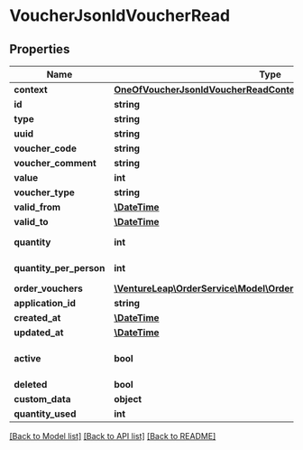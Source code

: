 # VoucherJsonldVoucherRead

## Properties
Name | Type | Description | Notes
------------ | ------------- | ------------- | -------------
**context** | [**OneOfVoucherJsonldVoucherReadContext**](OneOfVoucherJsonldVoucherReadContext.md) |  | [optional] 
**id** | **string** |  | [optional] 
**type** | **string** |  | [optional] 
**uuid** | **string** |  | [optional] 
**voucher_code** | **string** |  | [optional] 
**voucher_comment** | **string** |  | [optional] 
**value** | **int** |  | 
**voucher_type** | **string** | percentage/ammount | 
**valid_from** | [**\DateTime**](\DateTime.md) |  | 
**valid_to** | [**\DateTime**](\DateTime.md) |  | 
**quantity** | **int** |  | [default to 1]
**quantity_per_person** | **int** |  | [default to 1]
**order_vouchers** | [**\VentureLeap\OrderService\Model\OrderVoucherJsonldVoucherRead[]**](OrderVoucherJsonldVoucherRead.md) |  | [optional] 
**application_id** | **string** |  | [optional] 
**created_at** | [**\DateTime**](\DateTime.md) |  | [optional] 
**updated_at** | [**\DateTime**](\DateTime.md) |  | [optional] 
**active** | **bool** |  | [optional] [default to true]
**deleted** | **bool** |  | [optional] 
**custom_data** | **object** |  | [optional] 
**quantity_used** | **int** |  | [optional] 

[[Back to Model list]](../../README.md#documentation-for-models) [[Back to API list]](../../README.md#documentation-for-api-endpoints) [[Back to README]](../../README.md)

